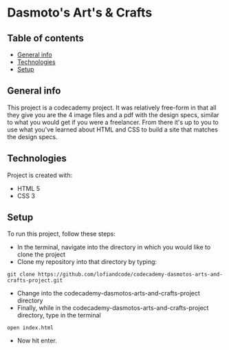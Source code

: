# Dasmoto's Art's & Crafts

## Table of contents
* [General info](#general-info)
* [Technologies](#technologies)
* [Setup](#setup)

## General info
This project is a codecademy project. It was relatively free-form in that all they give you are the 4 image files and a pdf with the design specs, similar to what you would get if you were a freelancer. From there it's up to you to use what you've learned about HTML and CSS to build a site that matches the design specs.
	
## Technologies
Project is created with:
* HTML 5
* CSS 3
	
## Setup
To run this project, follow these steps:
- In the terminal, navigate into the directory in which you would like to clone the project
- Clone my repository into that directory by typing:
```
git clone https://github.com/lofiandcode/codecademy-dasmotos-arts-and-crafts-project.git
```
- Change into the codecademy-dasmotos-arts-and-crafts-project directory
- Finally, while in the codecademy-dasmotos-arts-and-crafts-project directory, type in the terminal
```
open index.html
``` 
- Now hit enter.
